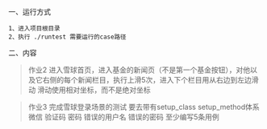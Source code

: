 一、运行方式

	1、进入项目根目录
	2、执行 ./runtest 需要运行的case路径

二、内容

>作业2
    进入雪球首页，进入基金的新闻页（不是第一个基金按钮），对他以及它右侧的每个新闻栏目，执行上滑5次，进入下个栏目用从右边到左边滑动
    滑动使用相对坐标，而不是绝对坐标

>作业3
完成雪球登录场景的测试
要去带有setup_class setup_method体系
微信 验证码 密码 错误的用户名 错误的密码 至少编写5条用例